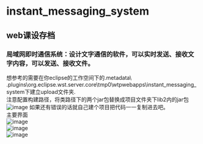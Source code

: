 # instant_messaging_system
## web课设存档
### 局域网即时通信系统：设计文字通信的软件，可以实时发送、接收文字内容，可以发送、接收文件。
想参考的需要在你eclipse的工作空间下的\.metadata\ .plugins\org.eclipse.wst.server.core\tmp0\wtpwebapps\instant_messaging_system下建立upload文件夹.  
注意配置构建路径，将类路径下的两个jar包替换成项目文件夹下lib2内的jar包
![image](https://github.com/Nuist666/instant_messaging_system/assets/104258411/b0425ff9-cd5a-4a36-b2a9-80c8b699f9c6)
如果还有错误的话就自己建个项目把代码一一复制进去吧。  
主要界面  
![image](https://github.com/Nuist666/instant_messaging_system/assets/104258411/480d02a5-1ee5-4061-8b8b-5f8d18556dbc)  
![image](https://github.com/Nuist666/instant_messaging_system/assets/104258411/2807f6b4-115f-4cca-85e3-8ceff09502ce)  
![image](https://github.com/Nuist666/instant_messaging_system/assets/104258411/2f47962c-53de-4c50-adef-4c415d2559b3)



